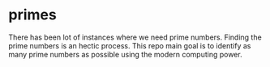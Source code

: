 # primes
There has been lot of instances where we need prime numbers. Finding the prime numbers is an hectic process. This repo main goal is to identify as many prime numbers as possible using the modern computing power.
